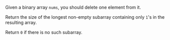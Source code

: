 Given a binary array `nums`, you should delete one element from it.

Return the size of the longest non-empty subarray containing only `1`'s in the resulting array.

Return `0` if there is no such subarray.